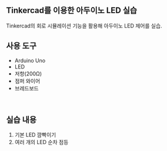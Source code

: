 ## Tinkercad를 이용한 아두이노 LED 실습
Tinkercad의 회로 시뮬레이션 기능을 활용해 아두이노 LED 제어를 실습.
</br>

## 사용 도구
- Arduino Uno
- LED
- 저항(200Ω)
- 점퍼 와이어
- 브레드보드
</br>

## 실습 내용
1. 기본 LED 깜빡이기
2. 여러 개의 LED 순차 점등 
